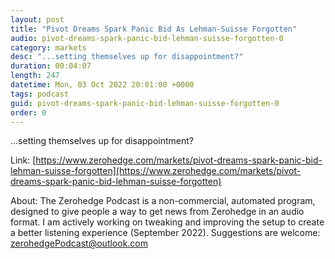 ```yaml
---
layout: post
title: "Pivot Dreams Spark Panic Bid As Lehman-Suisse Forgotten"
audio: pivot-dreams-spark-panic-bid-lehman-suisse-forgotten-0
category: markets
desc: "...setting themselves up for disappointment?"
duration: 00:04:07
length: 247
datetime: Mon, 03 Oct 2022 20:01:00 +0000
tags: podcast
guid: pivot-dreams-spark-panic-bid-lehman-suisse-forgotten-0
order: 0
---
```

...setting themselves up for disappointment?

Link: [https://www.zerohedge.com/markets/pivot-dreams-spark-panic-bid-lehman-suisse-forgotten](https://www.zerohedge.com/markets/pivot-dreams-spark-panic-bid-lehman-suisse-forgotten)

About: The Zerohedge Podcast is a non-commercial, automated program, designed to give people a way to get news from Zerohedge in an audio format.  I am actively working on tweaking and improving the setup to create a better listening experience (September 2022).  Suggestions are welcome: [zerohedgePodcast@outlook.com](mailto:zerohedgePodcast@outlook.com)